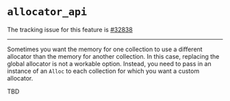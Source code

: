 # `allocator_api`

The tracking issue for this feature is [#32838]

[#32838]: https://github.com/rust-lang/rust/issues/32838

------------------------

Sometimes you want the memory for one collection to use a different
allocator than the memory for another collection. In this case,
replacing the global allocator is not a workable option. Instead,
you need to pass in an instance of an `Alloc` to each collection
for which you want a custom allocator.

TBD
